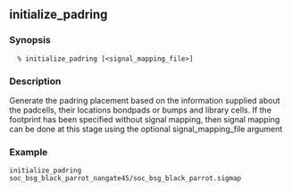 ## initialize_padring
### Synopsis
```
  % initialize_padring [<signal_mapping_file>]
```
### Description
Generate the padring placement based on the information supplied about the padcells, their locations bondpads or bumps and library cells. If the footprint has been specified without signal mapping, then signal mapping can be done at this stage using the optional signal_mapping_file argument
### Example
```
initialize_padring soc_bsg_black_parrot_nangate45/soc_bsg_black_parrot.sigmap
```
